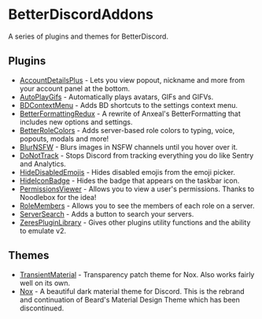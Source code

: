 # BetterDiscordAddons

A series of plugins and themes for BetterDiscord.

## Plugins
 - [AccountDetailsPlus](https://github.com/rauenzi/BetterDiscordAddons/tree/master/Plugins/AccountDetailsPlus) - Lets you view popout, nickname and more from your account panel at the bottom.
 - [AutoPlayGifs](https://github.com/rauenzi/BetterDiscordAddons/tree/master/Plugins/AutoPlayGifs) - Automatically plays avatars, GIFs and GIFVs.
 - [BDContextMenu](https://github.com/rauenzi/BetterDiscordAddons/tree/master/Plugins/BDContextMenu) - Adds BD shortcuts to the settings context menu.
 - [BetterFormattingRedux](https://github.com/rauenzi/BetterDiscordAddons/tree/master/Plugins/BetterFormattingRedux) - A rewrite of Anxeal's BetterFormatting that includes new options and settings.
 - [BetterRoleColors](https://github.com/rauenzi/BetterDiscordAddons/tree/master/Plugins/BetterRoleColors) - Adds server-based role colors to typing, voice, popouts, modals and more!
 - [BlurNSFW](https://github.com/rauenzi/BetterDiscordAddons/tree/master/Plugins/BlurNSFW) - Blurs images in NSFW channels until you hover over it.
 - [DoNotTrack](https://github.com/rauenzi/BetterDiscordAddons/tree/master/Plugins/DoNotTrack) - Stops Discord from tracking everything you do like Sentry and Analytics.
 - [HideDisabledEmojis](https://github.com/rauenzi/BetterDiscordAddons/tree/master/Plugins/HideDisabledEmojis) - Hides disabled emojis from the emoji picker.
 - [HideIconBadge](https://github.com/rauenzi/BetterDiscordAddons/tree/master/Plugins/HideIconBadge) - Hides the badge that appears on the taskbar icon.
 - [PermissionsViewer](https://github.com/rauenzi/BetterDiscordAddons/tree/master/Plugins/PermissionsViewer) - Allows you to view a user's permissions. Thanks to Noodlebox for the idea!
 - [RoleMembers](https://github.com/rauenzi/BetterDiscordAddons/tree/master/Plugins/RoleMembers) - Allows you to see the members of each role on a server.
 - [ServerSearch](https://github.com/rauenzi/BetterDiscordAddons/tree/master/Plugins/ServerSearch) - Adds a button to search your servers.
 - [ZeresPluginLibrary](https://github.com/rauenzi/BDPluginLibrary) - Gives other plugins utility functions and the ability to emulate v2.
 
## Themes
 - [TransientMaterial](https://github.com/rauenzi/BetterDiscordAddons/tree/master/Themes/TransientMaterial) - Transparency patch theme for Nox. Also works fairly well on its own.
 - [Nox](https://github.com/rauenzi/Nox) - A beautiful dark material theme for Discord. This is the rebrand and continuation of Beard's Material Design Theme which has been discontinued.